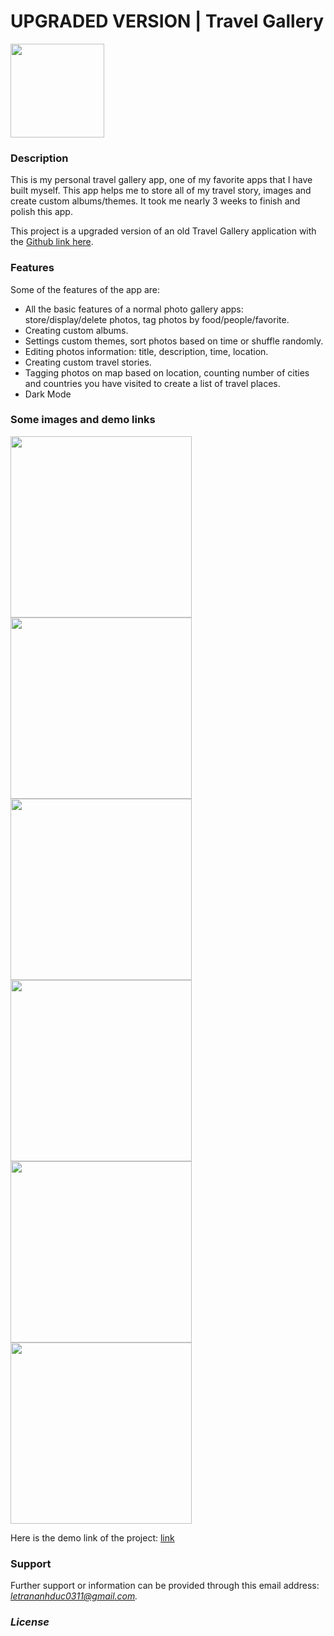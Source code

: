 # UPGRADED VERSION | Travel Gallery
<img src="https://i.ibb.co/CWNdXgp/logo.png" width="150">

### Description
This is my personal travel gallery app, one of my favorite apps that I have built myself. This app helps me to store all of my travel story, images and create custom albums/themes. It took me nearly 3 weeks to finish and polish this app.

This project is a upgraded version of an old Travel Gallery application with the [Github link here](https://github.com/anhanh11001/Travel-Gallery).

### Features
Some of the features of the app are:
- All the basic features of a normal photo gallery apps: store/display/delete photos, tag photos by food/people/favorite.
- Creating custom albums.
- Settings custom themes, sort photos based on time or shuffle randomly.
- Editing photos information: title, description, time, location.
- Creating custom travel stories.
- Tagging photos on map based on location, counting number of cities and countries you have visited to create a list of travel places.
- Dark Mode

### Some images and demo links
<img src="https://i.ibb.co/Swy1KJm/52956228-2129308364049166-6958296994653667328-n.png" width="290"> <img src="https://i.ibb.co/dWHrkmG/52612831-394404978036415-4627830839147757568-n.png" width="290">
<img src="https://i.ibb.co/KzRDXXN/52584270-585968711875955-4434798370162212864-n.png" width="290">
<img src="https://i.ibb.co/xqybkCC/52553579-361907821317844-5158824328921350144-n.png" width="290"> <img src="https://i.ibb.co/s5SS1rY/52498843-623162738144145-7166515192392581120-n.png" width="290">
<img src="https://i.ibb.co/0DRfXRy/52518045-575255082940738-4916558469433131008-n.png" width="290">

Here is the demo link of the project: [link](https://www.youtube.com/watch?v=p0QECovZeH8)

### Support
Further support or information can be provided through this email address: <i>letrananhduc0311@gmail.com<i>.
  
### License
